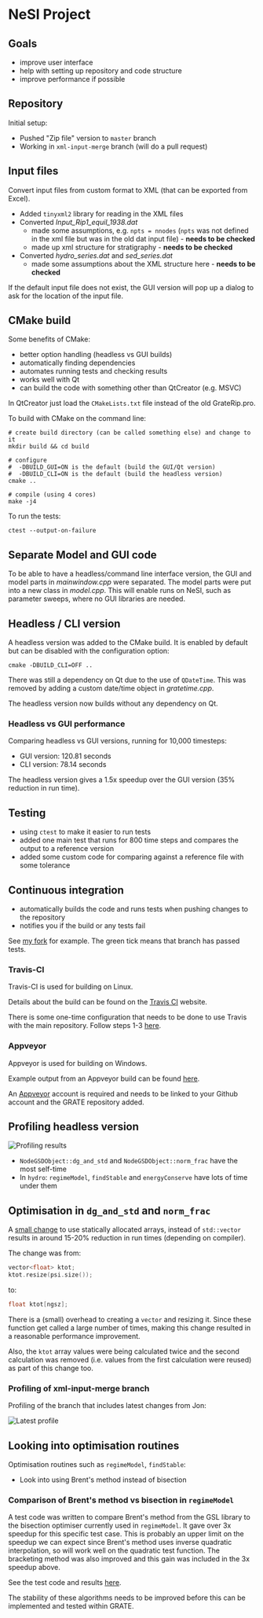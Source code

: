 # NeSI Project

## Goals

* improve user interface
* help with setting up repository and code structure
* improve performance if possible


## Repository

Initial setup:

* Pushed "Zip file" version to `master` branch
* Working in `xml-input-merge` branch (will do a pull request)


## Input files

Convert input files from custom format to XML (that can be exported from Excel).

* Added `tinyxml2` library for reading in the XML files
* Converted *Input_Rip1_equil_1938.dat*
  - made some assumptions, e.g. `npts = nnodes` (`npts` was not defined in the
    xml file but was in the old dat input file) - **needs to be checked**
  - made up xml structure for stratigraphy - **needs to be checked**
* Converted *hydro_series.dat* and *sed_series.dat*
  - made some assumptions about the XML structure here - **needs to be checked**

If the default input file does not exist, the GUI version will pop up a dialog
to ask for the location of the input file.


## CMake build

Some benefits of CMake:

* better option handling (headless vs GUI builds)
* automatically finding dependencies
* automates running tests and checking results
* works well with Qt
* can build the code with something other than QtCreator (e.g. MSVC)

In QtCreator just load the `CMakeLists.txt` file instead of the old GrateRip.pro.

To build with CMake on the command line:

```
# create build directory (can be called something else) and change to it
mkdir build && cd build

# configure
#  -DBUILD_GUI=ON is the default (build the GUI/Qt version)
#  -DBUILD_CLI=ON is the default (build the headless version)
cmake ..

# compile (using 4 cores)
make -j4
```

To run the tests:

```
ctest --output-on-failure
```


## Separate Model and GUI code

To be able to have a headless/command line interface version, the GUI and model
parts in *mainwindow.cpp* were separated. The model parts were put into a new
class in *model.cpp*. This will enable runs on NeSI, such as parameter sweeps,
where no GUI libraries are needed.


## Headless / CLI version

A headless version was added to the CMake build. It is enabled by default but
can be disabled with the configuration option:

```
cmake -DBUILD_CLI=OFF ..
```

There was still a dependency on Qt due to the use of `QDateTime`. This was removed
by adding a custom date/time object in *gratetime.cpp*.

The headless version now builds without any dependency on Qt.

### Headless vs GUI performance

Comparing headless vs GUI versions, running for 10,000 timesteps:

- GUI version: 120.81 seconds
- CLI version:  78.14 seconds

The headless version gives a 1.5x speedup over the GUI version (35% reduction
in run time).


## Testing

* using `ctest` to make it easier to run tests
* added one main test that runs for 800 time steps and compares the output to
  a reference version
* added some custom code for comparing against a reference file with some
  tolerance


## Continuous integration

* automatically builds the code and runs tests when pushing changes to the repository
* notifies you if the build or any tests fail

See [my fork](https://github.com/chrisdjscott/GRATE/branches) for example. The green tick
means that branch has passed tests.

### Travis-CI

Travis-CI is used for building on Linux.

Details about the build can be found on the [Travis CI](https://travis-ci.com/chrisdjscott/GRATE/builds/94130621)
website.

There is some one-time configuration that needs to be done to use Travis with
the main repository. Follow steps 1-3
[here](https://docs.travis-ci.com/user/tutorial/#to-get-started-with-travis-ci).

### Appveyor

Appveyor is used for building on Windows. 

Example output from an Appveyor build can be found
[here](https://ci.appveyor.com/project/chrisdjscott/grate/builds/23904550/job/yjqpighwvmua794u).

An [Appveyor](https://www.appveyor.com/) account is required and needs to be linked to your
Github account and the GRATE repository added. 

## Profiling headless version

![Profiling results](grate-cli-5000steps.png)

* `NodeGSDObject::dg_and_std` and `NodeGSDObject::norm_frac` have the most self-time
* In `hydro`: `regimeModel`, `findStable` and `energyConserve` have lots of time under them


## Optimisation in `dg_and_std` and `norm_frac`

A [small change](https://github.com/chrisdjscott/GRATE/commit/98b342caf8a8089d8b651ab27eabd8226ce0a466)
to use statically allocated arrays, instead of `std::vector` results in around 15-20% reduction
in run times (depending on compiler).

The change was from:

```cpp
vector<float> ktot;
ktot.resize(psi.size());
```

to:

```cpp
float ktot[ngsz];
```

There is a (small) overhead to creating a `vector` and resizing it. Since these function get
called a large number of times, making this change resulted in a reasonable performance improvement.

Also, the `ktot` array values were being calculated twice and the second calculation was removed
(i.e. values from the first calculation were reused) as part of this change too.

### Profiling of xml-input-merge branch

Profiling of the branch that includes latest changes from Jon:

![Latest profile](grate-cli-10000steps-merge.png)

## Looking into optimisation routines

Optimisation routines such as `regimeModel`, `findStable`:

* Look into using Brent's method instead of bisection

### Comparison of Brent's method vs bisection in `regimeModel`

A test code was written to compare Brent's method from the GSL library to the
bisection optimiser currently used in `regimeModel`. It gave over 3x speedup for this specific test case.
This is probably an
upper limit on the speedup we can expect since Brent's method uses inverse quadratic interpolation, so will
work well on the quadratic test function. The bracketing method was also improved and this
gain was included in the 3x speedup above.

See the test code and results [here](https://github.com/chrisdjscott/compare-grate-opt).

The stability of these algorithms needs to be improved before this can be implemented and tested within GRATE.

